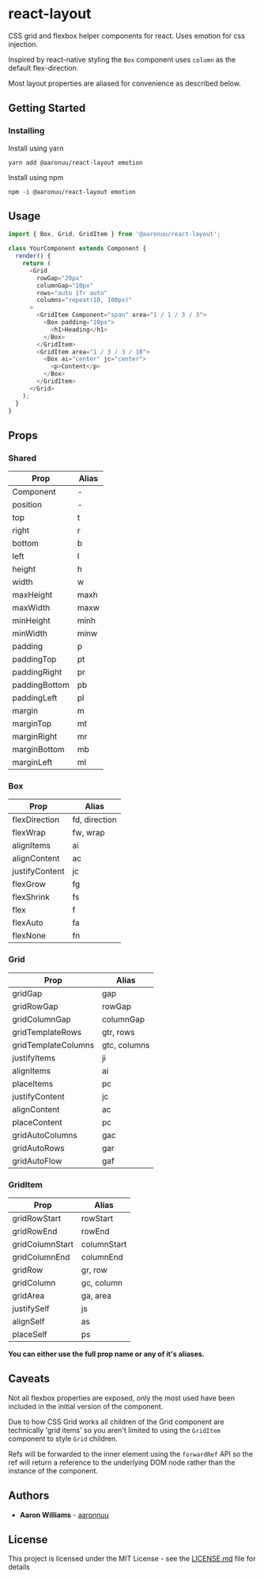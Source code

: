 # react-layout

CSS grid and flexbox helper components for react. Uses emotion for css injection.

Inspired by react-native styling the `Box` component uses `column` as the default flex-direction.

Most layout properties are aliased for convenience as described below.

## Getting Started

### Installing

Install using yarn

```
yarn add @aaronuu/react-layout emotion
```

Install using npm

```
npm -i @aaronuu/react-layout emotion
```

## Usage

```js
import { Box, Grid, GridItem } from '@aaronuu/react-layout';

class YourComponent extends Component {
  render() {
    return (
      <Grid
        rowGap="20px"
        columnGap="10px"
        rows="auto 1fr auto"
        columns="repeat(10, 100px)"
      >
        <GridItem Component="span" area="1 / 1 / 3 / 3">
          <Box padding="10px">
            <h1>Heading</h1>
          </Box>
        </GridItem>
        <GridItem area="1 / 3 / 3 / 10">
          <Box ai="center" jc="center">
            <p>Content</p>
          </Box>
        </GridItem>
      </Grid>
    );
  }
}
```

## Props

### Shared

| Prop          | Alias |
| ------------- | ----- |
| Component     | -     |
| position      | -     |
| top           | t     |
| right         | r     |
| bottom        | b     |
| left          | l     |
| height        | h     |
| width         | w     |
| maxHeight     | maxh  |
| maxWidth      | maxw  |
| minHeight     | minh  |
| minWidth      | minw  |
| padding       | p     |
| paddingTop    | pt    |
| paddingRight  | pr    |
| paddingBottom | pb    |
| paddingLeft   | pl    |
| margin        | m     |
| marginTop     | mt    |
| marginRight   | mr    |
| marginBottom  | mb    |
| marginLeft    | ml    |

### Box

| Prop           | Alias         |
| -------------- | ------------- |
| flexDirection  | fd, direction |
| flexWrap       | fw, wrap      |
| alignItems     | ai            |
| alignContent   | ac            |
| justifyContent | jc            |
| flexGrow       | fg            |
| flexShrink     | fs            |
| flex           | f             |
| flexAuto       | fa            |
| flexNone       | fn            |

### Grid

| Prop                | Alias        |
| ------------------- | ------------ |
| gridGap             | gap          |
| gridRowGap          | rowGap       |
| gridColumnGap       | columnGap    |
| gridTemplateRows    | gtr, rows    |
| gridTemplateColumns | gtc, columns |
| justifyItems        | ji           |
| alignItems          | ai           |
| placeItems          | pc           |
| justifyContent      | jc           |
| alignContent        | ac           |
| placeContent        | pc           |
| gridAutoColumns     | gac          |
| gridAutoRows        | gar          |
| gridAutoFlow        | gaf          |

### GridItem

| Prop            | Alias       |
| --------------- | ----------- |
| gridRowStart    | rowStart    |
| gridRowEnd      | rowEnd      |
| gridColumnStart | columnStart |
| gridColumnEnd   | columnEnd   |
| gridRow         | gr, row     |
| gridColumn      | gc, column  |
| gridArea        | ga, area    |
| justifySelf     | js          |
| alignSelf       | as          |
| placeSelf       | ps          |

**You can either use the full prop name or any of it's aliases.**

## Caveats

Not all flexbox properties are exposed, only the most used have been included in the initial version of the component.

Due to how CSS Grid works all children of the Grid component are technically 'grid items' so you aren't limited to using the `GridItem` component to style `Grid` children.

Refs will be forwarded to the inner element using the `forwardRef` API so the ref will return a reference to the underlying DOM node rather than the instance of the component.

## Authors

- **Aaron Williams** - [aaronnuu](https://github.com/aaronnuu)

## License

This project is licensed under the MIT License - see the [LICENSE.md](LICENSE.md) file for details
